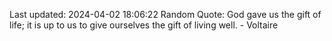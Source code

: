 Last updated: 2024-04-02 18:06:22
Random Quote: God gave us the gift of life; it is up to us to give ourselves the gift of living well. - Voltaire